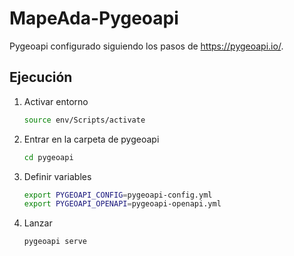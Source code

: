 # MapeAda-Pygeoapi

Pygeoapi configurado siguiendo los pasos de https://pygeoapi.io/.

## Ejecución
1. Activar entorno
    ```bash
    source env/Scripts/activate
    ```
2. Entrar en la carpeta de pygeoapi
    ```bash
    cd pygeoapi
    ```

3. Definir variables
    ```bash
    export PYGEOAPI_CONFIG=pygeoapi-config.yml
    export PYGEOAPI_OPENAPI=pygeoapi-openapi.yml
    ```

4. Lanzar
    ```bash
    pygeoapi serve
    ```